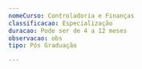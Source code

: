 ```yaml
---
nomeCurso: Controladoria e Finanças
classificacao: Especialização
duracao: Pode ser de 4 a 12 meses
observacao: obs
tipo: Pós Graduação

---
```


